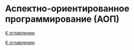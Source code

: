 # Аспектно-ориентированное программирование (АОП)

<!--

-->

[К оглавлению](../README.md)



[К оглавлению](../README.md)
